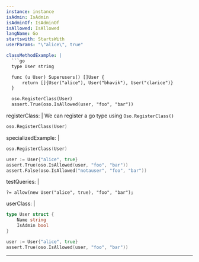 ```yaml
---
instance: instance
isAdmin: IsAdmin
isAdminOf: IsAdminOf
isAllowed: IsAllowed
langName: Go
startswith: StartsWith
userParams: "\"alice\", true"

classMethodExample: |
  ```go
  type User string

  func (u User) Superusers() []User {
      return []{User("alice"), User("bhavik"), User("clarice")}
  }

  oso.RegisterClass(User)
  assert.True(oso.IsAllowed(user, "foo", "bar"))
  ```

registerClass: |
  We can register a go type using `Oso.RegisterClass()`

  ```go
  oso.RegisterClass(User)
  ```

specializedExample: |
  ```go
  oso.RegisterClass(User)

  user := User{"alice", true}
  assert.True(oso.IsAllowed(user, "foo", "bar"))
  assert.False(oso.IsAllowed("notauser", "foo", "bar"))
  ```

testQueries: |
  ```polar
  ?= allow(new User("alice", true), "foo", "bar");
  ```

userClass: |
  ```go
  type User struct {
      Name string
      IsAdmin bool
  }

  user := User{"alice", true}
  assert.True(oso.IsAllowed(user, "foo", "bar"))
  ```
---
```

